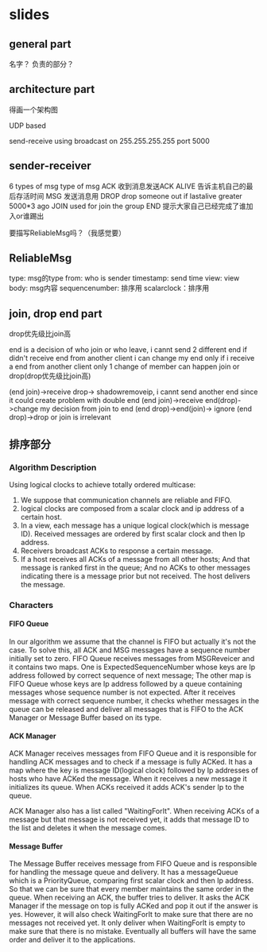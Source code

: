# slides

## general part
名字？
负责的部分？

## architecture part
得画一个架构图

UDP based

send-receive using broadcast on 255.255.255.255 port 5000

## sender-receiver

6 types of msg
type of msg
ACK 收到消息发送ACK
ALIVE 告诉主机自己的最后存活时间
MSG 发送消息用
DROP drop someone out if lastalive greater 5000*3 ago
JOIN used for join the group
END 提示大家自己已经完成了谁加入or谁踢出

要描写ReliableMsg吗？（我感觉要）

## ReliableMsg

type: msg的type
from: who is sender
timestamp: send time
view: view
body: msg内容
sequencenumber: 排序用
scalarclock：排序用

## join, drop end part

drop优先级比join高

end is a decision of who join or who leave, i cannt send 2 different end if didn't receive end from another client
i can change my end only if i receive a end from another client
only 1 change of member can happen join or drop(drop优先级比join高)

(end join)->receive drop-> shadowremoveip, i cannt send another end since it could create problem with double end
(end join)->receive end(drop)->change my decision from join to end
(end drop)->end(join)-> ignore
(end drop)->drop or join is irrelevant

## 排序部分

### Algorithm Description

Using logical clocks to achieve totally ordered multicase:
1) We suppose that communication channels are reliable and FIFO. 
2) logical clocks are composed from a scalar clock and ip address of a certain host.
3) In a view, each message has a unique logical clock(which is message ID). Received messages are ordered by first scalar clock and then Ip address.
4) Receivers broadcast ACKs to response a certain message.
5) If a host receives all ACKs of a message from all other hosts; And that message is ranked first in the queue; And no ACKs to other messages indicating there is a message prior but not received. The host delivers the message.

### Characters

#### FIFO Queue
In our algorithm we assume that the channel is FIFO but actually it's not the case.
To solve this, all ACK and MSG messages have a sequence number initially set to zero.
FIFO Queue receives messages from MSGReveicer and it contains two maps. One is ExpectedSequenceNumber whose keys are Ip address followed by correct sequence of next message; The other map is FIFO Queue whose keys are Ip address followed by a queue containing messages whose sequence number is not expected.
After it receives message with correct sequence number, it checks whether messages in the queue can be released and deliver all messages that is FIFO to the ACK Manager or Message Buffer based on its type.

#### ACK Manager
ACK Manager receives messages from FIFO Queue and it is responsible for handling ACK messages and to check if a message is fully ACKed.
It has a map where the key is message ID(logical clock) followed by Ip addresses of hosts who have ACKed the message.
When it receives a new message it initializes its queue. When ACKs received it adds ACK's sender Ip to the queue.

ACK Manager also has a list called "WaitingForIt". When receiving ACKs of a message but that message is not received yet, it adds that message ID to the list and deletes it when the message comes.

#### Message Buffer
The Message Buffer receives message from FIFO Queue and is responsible for handling the message queue and delivery. It has a messageQueue which is a PriorityQueue, comparing first scalar clock and then Ip address. So that we can be sure that every member maintains the same order in the queue.
When receiving an ACK, the buffer tries to deliver. It asks the ACK Manager if the message on top is fully ACKed and pop it out if the answer is yes. However, it will also check WaitingForIt to make sure that there are no messages not received yet. It only deliver when WaitingForIt is empty to make sure that there is no mistake.
Eventually all buffers will have the same order and deliver it to the applications.
